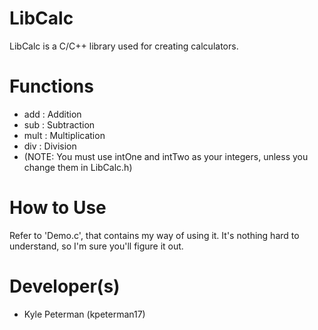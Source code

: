 LibCalc
=======
LibCalc is a C/C++ library used for creating calculators.

Functions
=========
- add : Addition
- sub : Subtraction
- mult : Multiplication
- div : Division
- (NOTE: You must use intOne and intTwo as your integers, unless you change them in LibCalc.h)

How to Use
==========
Refer to 'Demo.c', that contains my way of using it. It's nothing hard to understand, so I'm sure you'll figure it out.

Developer(s)
============
- Kyle Peterman (kpeterman17)